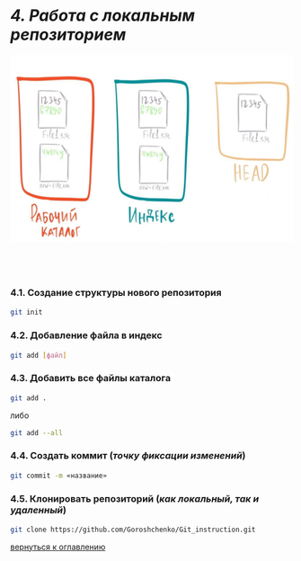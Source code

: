 # *4. Работа с локальным репозиторием*

![structure](/images/structure.png)

## &emsp;

### 4.1. Создание структуры нового репозитория

```bash
git init
```

### 4.2. Добавление файла в индекс

```bash
git add [файл]
```

### 4.3. Добавить все файлы каталога

```bash
git add .
```

либо

```bash
git add --all
```

### 4.4. Создать коммит (*точку фиксации изменений*)

```bash
git commit -m «название»
```

### 4.5. Клонировать репозиторий (*как локальный, так и удаленный*)

```bash
git clone https://github.com/Goroshchenko/Git_instruction.git
```

[вернуться к оглавлению](readme.md)
